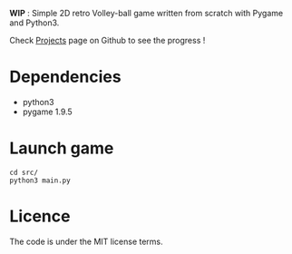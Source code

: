 **WIP** : Simple 2D retro Volley-ball game written from scratch with Pygame and Python3.

Check [Projects](https://github.com/MiguelReuter/Volley-ball-game/projects) page on Github to see the progress !


# Dependencies
- python3
- pygame 1.9.5

# Launch game
```python3
cd src/
python3 main.py
```

# Licence

The code is under the MIT license terms.
